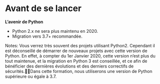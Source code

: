 # Avant de se lancer

**L’avenir de Python**

* Python 2.x ne sera plus maintenu en 2020.
* Migration vers 3.7+ recommandée.

Notes:
Vous verrez très souvent des projets utilisant Python2. Cependant il est déconseillé de démarrer de nouveaux projets avec cette version de Python. En effet, à compter du 1er Janvier 2020, cette version n’est plus du tout maintenue, et la migration en Python 3 est conseillée, et ce afin de bénéficier des dernières évolutions et des derniers correctifs de sécurités.Dans cette formation, nous utiliserons une version de Python supérieure ou égale à 3.7.
